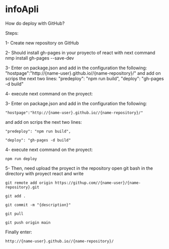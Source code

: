 # infoApli
How do deploy with GitHub?

Steps:

1- Create new repository on GitHub

2- Should install gh-pages in your proyecto of react with next command
	nmp install gh-pages --save-dev

3- Enter on package.json and add in the configuration the following:
	"hostpage":"http://{name-user}.github.io//{name-repository}/"
and add on scrips the next two lines:
	"predeploy": "npm run build",
	"deploy": "gh-pages -d build"

4- execute next command on the proyect:


3- Enter on package.json and add in the configuration the following:
	
	"hostpage":"http://{name-user}.github.io//{name-repository}/"

and add on scrips the next two lines:

	"predeploy": "npm run build",

	"deploy": "gh-pages -d build"

4- execute next command on the proyect:


	npm run deploy

5- Then, need upload the proyect in the repository
open git bash in the directory with proyect react and write

	
	git remote add origin https://githup.com//{name-user}/{name-repository}.git
	
	git add .
	
	git commit -m "{description}"
	
	git pull
	
	git push origin main

Finally enter:

	http://{name-user}.github.io//{name-repository}/

